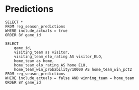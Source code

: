 # Predictions

```past_games
SELECT *
FROM reg_season_predictions
WHERE include_actuals = true
ORDER BY game_id
```

```future_games
SELECT
    game_id,
    visiting_team as visitor,
    visiting_team_elo_rating AS visitor_ELO,
    home_team as home, 
    home_team_elo_rating AS home_ELO,
    home_team_win_probability/10000 AS home_team_win_pct2
FROM reg_season_predictions
WHERE include_actuals = false AND winning_team = home_team
ORDER BY game_id
```

<DataTable
    data={future_games}
    title='Predictions'
    rows=25
/>